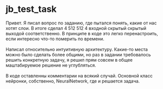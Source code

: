 # jb_test_task

Привет. Я писал вопрос по заданию, где пытался понять, какие от нас хотят слои. В итоге сделал 4 512 512 4 входной скрытый скрытый выходой соответственно.
В принципе в коде это легко перенастроить, если интересно что-то померить по времени.<br/><br/>
Написал относительно интуитивную архитектуру. Какие-то места можно было сделать более общими, но раз в задании требовалось решить конкретную задачу, 
я решил прям совсем в общее маштабируемое решение не углубляться. <br/><br/>
В коде оставленны комментарии на всякий случай. Основной класс нейронки, собственно, NeuralNetwork, где и решается задача.

